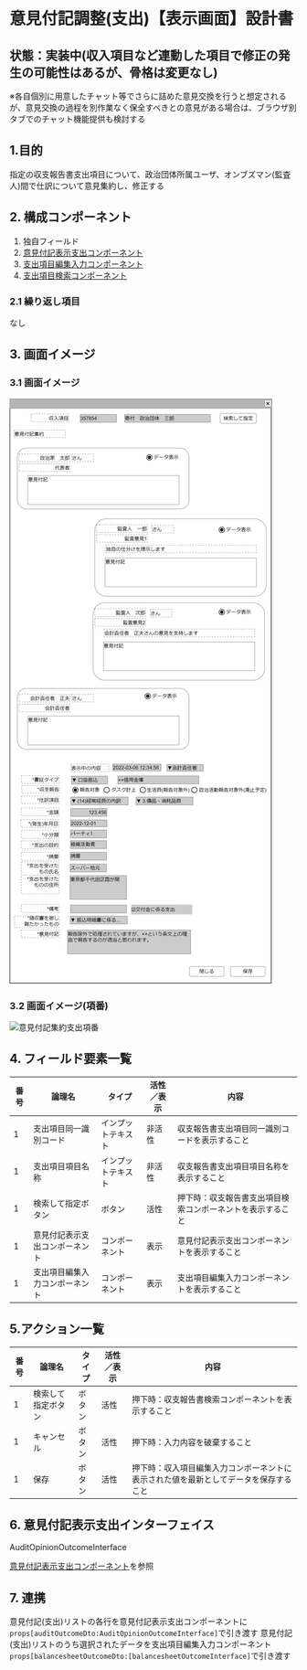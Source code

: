 ﻿# 意見付記調整(支出)【表示画面】設計書

## 状態：実装中(収入項目など連動した項目で修正の発生の可能性はあるが、骨格は変更なし)

※各自個別に用意したチャット等でさらに詰めた意見交換を行うと想定されるが、意見交換の過程を別作業なく保全すべきとの意見がある場合は、ブラウザ別タブでのチャット機能提供も検討する

## 1.目的

指定の収支報告書支出項目について、政治団体所属ユーザ、オンブズマン(監査人)間で仕訳について意見集約し、修正する

## 2. 構成コンポーネント

1. 独自フィールド
2. [意見付記表示支出コンポーネント](../../common/front/show_meeting_adjust_outcome/show_meeting_adjust_outcome.md)
3. [支出項目編集入力コンポーネント](../edit_outcome/edit_outcome.md)
4. [支出項目検索コンポーネント](../../common/front/#)

### 2.1 繰り返し項目

なし

## 3. 画面イメージ

### 3.1 画面イメージ

![意見付記集約支出](image/意見付記集約支出.drawio.png)

### 3.2 画面イメージ(項番)

![意見付記集約支出項番](image/意見付記集約支出項番.drawio.png)

## 4. フィールド要素一覧

| 番号 |             論理名             |       タイプ       | 活性／表示 |                        内容                        |
| ---- | ------------------------------ | ------------------ | ---------- | -------------------------------------------------- |
| 1    | 支出項目同一識別コード         | インプットテキスト | 非活性     | 収支報告書支出項目同一識別コードを表示すること     |
| 1    | 支出項目項目名称               | インプットテキスト | 非活性     | 収支報告書支出項目項目名称を表示すること           |
| 1    | 検索して指定ボタン             | ボタン             | 活性       | 押下時：収支報告書支出項目検索コンポーネントを表示すること |
| 1    | 意見付記表示支出コンポーネント | コンポーネント     | 表示       | 意見付記表示支出コンポーネントを表示すること       |
| 1    | 支出項目編集入力コンポーネント | コンポーネント     | 表示       | 支出項目編集入力コンポーネントを表示すること       |

## 5.アクション一覧

| 番号 |       論理名       | タイプ | 活性／表示 |                                         内容                                         |
| ---- | ------------------ | ------ | ---------- | ------------------------------------------------------------------------------------ |
| 1    | 検索して指定ボタン | ボタン | 活性       | 押下時：収支報告書検索コンポーネントを表示すること                                   |
| 1    | キャンセル         | ボタン | 活性       | 押下時：入力内容を破棄すること                                                       |
| 1    | 保存               | ボタン | 活性       | 押下時：収入項目編集入力コンポーネントに表示された値を最新としてデータを保存すること |

## 6. 意見付記表示支出インターフェイス

AuditOpinionOutcomeInterface

[意見付記表示支出コンポーネント](../../common/front/show_meeting_adjust_outcome/show_meeting_adjust_outcome.md)を参照

## 7. 連携

意見付記(支出)リストの各行を意見付記表示支出コンポーネントに`props[auditOutcomeDto:AuditOpinionOutcomeInterface]`で引き渡す
意見付記(支出)リストのうち選択されたデータを支出項目編集入力コンポーネント`props[balancesheetOutcomeDto:[balancesheetOutcomeInterface]`で引き渡す
